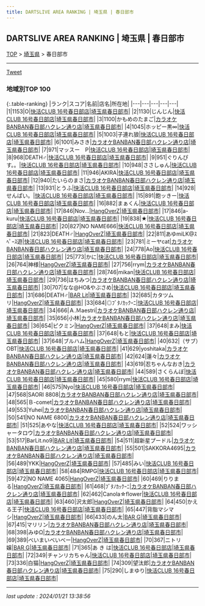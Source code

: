 ```yaml
---
title: DARTSLIVE AREA RANKING | 埼玉県 | 春日部市
---
```

## DARTSLIVE AREA RANKING | 埼玉県 | 春日部市

[TOP](/darts/rank/) > [埼玉県](/darts/rank/埼玉県/) > 春日部市

___

<a href="https://twitter.com/share?ref_src=twsrc%5Etfw" data-text="DARTSLIVE AREA RANKING | 埼玉県春日部市" class="twitter-share-button" data-via="DARTSLIVE" data-hashtags="DARTSLIVE" data-related="DARTSLIVE" data-show-count="false">Tweet</a>

### 地域別TOP 100

{:.table-ranking}
|ランク|スコア|名前|店名|所在地|
|---|---|---|---|---|
|1|1153|O|<a href="https://search.dartslive.com/jp/shop/3148e159a687164558d385ea46352d8f">快活CLUB 16号春日部店</a>|<a href="/darts/rank/埼玉県/春日部市">埼玉県春日部市</a>|
|2|1130|じんじん|<a href="https://search.dartslive.com/jp/shop/3148e159a687164558d385ea46352d8f">快活CLUB 16号春日部店</a>|<a href="/darts/rank/埼玉県/春日部市">埼玉県春日部市</a>|
|3|1100|かもめのたまご|<a href="https://search.dartslive.com/jp/shop/3c331f8d4d81b7b40d9b047a20a7ba1e">カラオケBANBAN春日部ハクレン通り店</a>|<a href="/darts/rank/埼玉県/春日部市">埼玉県春日部市</a>|
|4|1045|ホッピー黒∞|<a href="https://search.dartslive.com/jp/shop/3148e159a687164558d385ea46352d8f">快活CLUB 16号春日部店</a>|<a href="/darts/rank/埼玉県/春日部市">埼玉県春日部市</a>|
|5|1003|子連れ狼|<a href="https://search.dartslive.com/jp/shop/3148e159a687164558d385ea46352d8f">快活CLUB 16号春日部店</a>|<a href="/darts/rank/埼玉県/春日部市">埼玉県春日部市</a>|
|6|1001|みさき|<a href="https://search.dartslive.com/jp/shop/3c331f8d4d81b7b40d9b047a20a7ba1e">カラオケBANBAN春日部ハクレン通り店</a>|<a href="/darts/rank/埼玉県/春日部市">埼玉県春日部市</a>|
|7|971|マッスー　P|<a href="https://search.dartslive.com/jp/shop/3148e159a687164558d385ea46352d8f">快活CLUB 16号春日部店</a>|<a href="/darts/rank/埼玉県/春日部市">埼玉県春日部市</a>|
|8|968|DEATH♂|<a href="https://search.dartslive.com/jp/shop/3148e159a687164558d385ea46352d8f">快活CLUB 16号春日部店</a>|<a href="/darts/rank/埼玉県/春日部市">埼玉県春日部市</a>|
|9|951|ぐりんぴす。。|<a href="https://search.dartslive.com/jp/shop/3148e159a687164558d385ea46352d8f">快活CLUB 16号春日部店</a>|<a href="/darts/rank/埼玉県/春日部市">埼玉県春日部市</a>|
|10|948|ささしゅん|<a href="https://search.dartslive.com/jp/shop/3148e159a687164558d385ea46352d8f">快活CLUB 16号春日部店</a>|<a href="/darts/rank/埼玉県/春日部市">埼玉県春日部市</a>|
|11|946|AKIRA|<a href="https://search.dartslive.com/jp/shop/3148e159a687164558d385ea46352d8f">快活CLUB 16号春日部店</a>|<a href="/darts/rank/埼玉県/春日部市">埼玉県春日部市</a>|
|12|940|たいらのまさ|<a href="https://search.dartslive.com/jp/shop/3c331f8d4d81b7b40d9b047a20a7ba1e">カラオケBANBAN春日部ハクレン通り店</a>|<a href="/darts/rank/埼玉県/春日部市">埼玉県春日部市</a>|
|13|931|とうふ|<a href="https://search.dartslive.com/jp/shop/3148e159a687164558d385ea46352d8f">快活CLUB 16号春日部店</a>|<a href="/darts/rank/埼玉県/春日部市">埼玉県春日部市</a>|
|14|928|せんぱい。|<a href="https://search.dartslive.com/jp/shop/3148e159a687164558d385ea46352d8f">快活CLUB 16号春日部店</a>|<a href="/darts/rank/埼玉県/春日部市">埼玉県春日部市</a>|
|15|891|飽ッきー|<a href="https://search.dartslive.com/jp/shop/3148e159a687164558d385ea46352d8f">快活CLUB 16号春日部店</a>|<a href="/darts/rank/埼玉県/春日部市">埼玉県春日部市</a>|
|16|882|まぁくん|<a href="https://search.dartslive.com/jp/shop/3148e159a687164558d385ea46352d8f">快活CLUB 16号春日部店</a>|<a href="/darts/rank/埼玉県/春日部市">埼玉県春日部市</a>|
|17|846|Nov...|<a href="https://search.dartslive.com/jp/shop/0e1bafb1df6eb7bb0d9b047a20a7ba1e">HangOverZ</a>|<a href="/darts/rank/埼玉県/春日部市">埼玉県春日部市</a>|
|17|846|a-kuru|<a href="https://search.dartslive.com/jp/shop/3148e159a687164558d385ea46352d8f">快活CLUB 16号春日部店</a>|<a href="/darts/rank/埼玉県/春日部市">埼玉県春日部市</a>|
|19|838|★|<a href="https://search.dartslive.com/jp/shop/3148e159a687164558d385ea46352d8f">快活CLUB 16号春日部店</a>|<a href="/darts/rank/埼玉県/春日部市">埼玉県春日部市</a>|
|20|827|NO NAME666|<a href="https://search.dartslive.com/jp/shop/3148e159a687164558d385ea46352d8f">快活CLUB 16号春日部店</a>|<a href="/darts/rank/埼玉県/春日部市">埼玉県春日部市</a>|
|21|823|DEATH♂|<a href="https://search.dartslive.com/jp/shop/0e1bafb1df6eb7bb0d9b047a20a7ba1e">HangOverZ</a>|<a href="/darts/rank/埼玉県/春日部市">埼玉県春日部市</a>|
|22|811|あゆmiLK@ｽﾍﾟｰｽ遊|<a href="https://search.dartslive.com/jp/shop/3148e159a687164558d385ea46352d8f">快活CLUB 16号春日部店</a>|<a href="/darts/rank/埼玉県/春日部市">埼玉県春日部市</a>|
|23|781|ミーヤcat|<a href="https://search.dartslive.com/jp/shop/3c331f8d4d81b7b40d9b047a20a7ba1e">カラオケBANBAN春日部ハクレン通り店</a>|<a href="/darts/rank/埼玉県/春日部市">埼玉県春日部市</a>|
|24|778|Ao|<a href="https://search.dartslive.com/jp/shop/3148e159a687164558d385ea46352d8f">快活CLUB 16号春日部店</a>|<a href="/darts/rank/埼玉県/春日部市">埼玉県春日部市</a>|
|25|773|かに|<a href="https://search.dartslive.com/jp/shop/3148e159a687164558d385ea46352d8f">快活CLUB 16号春日部店</a>|<a href="/darts/rank/埼玉県/春日部市">埼玉県春日部市</a>|
|26|764|神様|<a href="https://search.dartslive.com/jp/shop/0e1bafb1df6eb7bb0d9b047a20a7ba1e">HangOverZ</a>|<a href="/darts/rank/埼玉県/春日部市">埼玉県春日部市</a>|
|27|756|rrym|<a href="https://search.dartslive.com/jp/shop/3c331f8d4d81b7b40d9b047a20a7ba1e">カラオケBANBAN春日部ハクレン通り店</a>|<a href="/darts/rank/埼玉県/春日部市">埼玉県春日部市</a>|
|28|746|mikan|<a href="https://search.dartslive.com/jp/shop/3148e159a687164558d385ea46352d8f">快活CLUB 16号春日部店</a>|<a href="/darts/rank/埼玉県/春日部市">埼玉県春日部市</a>|
|29|736|はちみつ|<a href="https://search.dartslive.com/jp/shop/3c331f8d4d81b7b40d9b047a20a7ba1e">カラオケBANBAN春日部ハクレン通り店</a>|<a href="/darts/rank/埼玉県/春日部市">埼玉県春日部市</a>|
|30|707|なな@HO&amp;やぶさめ|<a href="https://search.dartslive.com/jp/shop/3148e159a687164558d385ea46352d8f">快活CLUB 16号春日部店</a>|<a href="/darts/rank/埼玉県/春日部市">埼玉県春日部市</a>|
|31|686|DEATH♂|<a href="https://search.dartslive.com/jp/shop/fce400bc211896260d9b047a20a7ba1e">BAR Lit</a>|<a href="/darts/rank/埼玉県/春日部市">埼玉県春日部市</a>|
|32|685|カタツムリ|<a href="https://search.dartslive.com/jp/shop/0e1bafb1df6eb7bb0d9b047a20a7ba1e">HangOverZ</a>|<a href="/darts/rank/埼玉県/春日部市">埼玉県春日部市</a>|
|33|684|◎ﾌﾞﾀﾉｶｯｸｰﾆ|<a href="https://search.dartslive.com/jp/shop/3148e159a687164558d385ea46352d8f">快活CLUB 16号春日部店</a>|<a href="/darts/rank/埼玉県/春日部市">埼玉県春日部市</a>|
|34|666|Ａ.Ｍaestri|<a href="https://search.dartslive.com/jp/shop/3c331f8d4d81b7b40d9b047a20a7ba1e">カラオケBANBAN春日部ハクレン通り店</a>|<a href="/darts/rank/埼玉県/春日部市">埼玉県春日部市</a>|
|35|656|小林|<a href="https://search.dartslive.com/jp/shop/3c331f8d4d81b7b40d9b047a20a7ba1e">カラオケBANBAN春日部ハクレン通り店</a>|<a href="/darts/rank/埼玉県/春日部市">埼玉県春日部市</a>|
|36|654|ピクミン|<a href="https://search.dartslive.com/jp/shop/0e1bafb1df6eb7bb0d9b047a20a7ba1e">HangOverZ</a>|<a href="/darts/rank/埼玉県/春日部市">埼玉県春日部市</a>|
|37|648|まみ|<a href="https://search.dartslive.com/jp/shop/3148e159a687164558d385ea46352d8f">快活CLUB 16号春日部店</a>|<a href="/darts/rank/埼玉県/春日部市">埼玉県春日部市</a>|
|37|648|もと|<a href="https://search.dartslive.com/jp/shop/3148e159a687164558d385ea46352d8f">快活CLUB 16号春日部店</a>|<a href="/darts/rank/埼玉県/春日部市">埼玉県春日部市</a>|
|37|648|ブルハム|<a href="https://search.dartslive.com/jp/shop/0e1bafb1df6eb7bb0d9b047a20a7ba1e">HangOverZ</a>|<a href="/darts/rank/埼玉県/春日部市">埼玉県春日部市</a>|
|40|632|（サブ）OBT|<a href="https://search.dartslive.com/jp/shop/3148e159a687164558d385ea46352d8f">快活CLUB 16号春日部店</a>|<a href="/darts/rank/埼玉県/春日部市">埼玉県春日部市</a>|
|41|629|yoshitaka|<a href="https://search.dartslive.com/jp/shop/3c331f8d4d81b7b40d9b047a20a7ba1e">カラオケBANBAN春日部ハクレン通り店</a>|<a href="/darts/rank/埼玉県/春日部市">埼玉県春日部市</a>|
|42|624|蓮々|<a href="https://search.dartslive.com/jp/shop/3c331f8d4d81b7b40d9b047a20a7ba1e">カラオケBANBAN春日部ハクレン通り店</a>|<a href="/darts/rank/埼玉県/春日部市">埼玉県春日部市</a>|
|43|619|忍ちゃんなおき|<a href="https://search.dartslive.com/jp/shop/3c331f8d4d81b7b40d9b047a20a7ba1e">カラオケBANBAN春日部ハクレン通り店</a>|<a href="/darts/rank/埼玉県/春日部市">埼玉県春日部市</a>|
|44|589|さくらんぼ|<a href="https://search.dartslive.com/jp/shop/3148e159a687164558d385ea46352d8f">快活CLUB 16号春日部店</a>|<a href="/darts/rank/埼玉県/春日部市">埼玉県春日部市</a>|
|45|580|rrym|<a href="https://search.dartslive.com/jp/shop/3148e159a687164558d385ea46352d8f">快活CLUB 16号春日部店</a>|<a href="/darts/rank/埼玉県/春日部市">埼玉県春日部市</a>|
|46|575|Nyo|<a href="https://search.dartslive.com/jp/shop/3148e159a687164558d385ea46352d8f">快活CLUB 16号春日部店</a>|<a href="/darts/rank/埼玉県/春日部市">埼玉県春日部市</a>|
|47|568|SAORI 8808|<a href="https://search.dartslive.com/jp/shop/3c331f8d4d81b7b40d9b047a20a7ba1e">カラオケBANBAN春日部ハクレン通り店</a>|<a href="/darts/rank/埼玉県/春日部市">埼玉県春日部市</a>|
|48|565|Ｂ-comet|<a href="https://search.dartslive.com/jp/shop/3c331f8d4d81b7b40d9b047a20a7ba1e">カラオケBANBAN春日部ハクレン通り店</a>|<a href="/darts/rank/埼玉県/春日部市">埼玉県春日部市</a>|
|49|553|Yuhei|<a href="https://search.dartslive.com/jp/shop/3c331f8d4d81b7b40d9b047a20a7ba1e">カラオケBANBAN春日部ハクレン通り店</a>|<a href="/darts/rank/埼玉県/春日部市">埼玉県春日部市</a>|
|50|541|NO NAME 6800|<a href="https://search.dartslive.com/jp/shop/3c331f8d4d81b7b40d9b047a20a7ba1e">カラオケBANBAN春日部ハクレン通り店</a>|<a href="/darts/rank/埼玉県/春日部市">埼玉県春日部市</a>|
|51|525|あやな|<a href="https://search.dartslive.com/jp/shop/3148e159a687164558d385ea46352d8f">快活CLUB 16号春日部店</a>|<a href="/darts/rank/埼玉県/春日部市">埼玉県春日部市</a>|
|52|524|ワッシャータロウ|<a href="https://search.dartslive.com/jp/shop/3c331f8d4d81b7b40d9b047a20a7ba1e">カラオケBANBAN春日部ハクレン通り店</a>|<a href="/darts/rank/埼玉県/春日部市">埼玉県春日部市</a>|
|53|517|BarLit.no9|<a href="https://search.dartslive.com/jp/shop/fce400bc211896260d9b047a20a7ba1e">BAR Lit</a>|<a href="/darts/rank/埼玉県/春日部市">埼玉県春日部市</a>|
|54|511|超新星プードル|<a href="https://search.dartslive.com/jp/shop/3c331f8d4d81b7b40d9b047a20a7ba1e">カラオケBANBAN春日部ハクレン通り店</a>|<a href="/darts/rank/埼玉県/春日部市">埼玉県春日部市</a>|
|55|501|SAKKORA4695|<a href="https://search.dartslive.com/jp/shop/3c331f8d4d81b7b40d9b047a20a7ba1e">カラオケBANBAN春日部ハクレン通り店</a>|<a href="/darts/rank/埼玉県/春日部市">埼玉県春日部市</a>|
|56|489|YKK|<a href="https://search.dartslive.com/jp/shop/0e1bafb1df6eb7bb0d9b047a20a7ba1e">HangOverZ</a>|<a href="/darts/rank/埼玉県/春日部市">埼玉県春日部市</a>|
|57|485|みい|<a href="https://search.dartslive.com/jp/shop/3148e159a687164558d385ea46352d8f">快活CLUB 16号春日部店</a>|<a href="/darts/rank/埼玉県/春日部市">埼玉県春日部市</a>|
|58|484|RMPG|<a href="https://search.dartslive.com/jp/shop/3148e159a687164558d385ea46352d8f">快活CLUB 16号春日部店</a>|<a href="/darts/rank/埼玉県/春日部市">埼玉県春日部市</a>|
|59|472|NO NAME 4065|<a href="https://search.dartslive.com/jp/shop/0e1bafb1df6eb7bb0d9b047a20a7ba1e">HangOverZ</a>|<a href="/darts/rank/埼玉県/春日部市">埼玉県春日部市</a>|
|60|469|りりまる|<a href="https://search.dartslive.com/jp/shop/0e1bafb1df6eb7bb0d9b047a20a7ba1e">HangOverZ</a>|<a href="/darts/rank/埼玉県/春日部市">埼玉県春日部市</a>|
|61|468|ﾌﾞﾀﾉｶｯｸｰﾆ|<a href="https://search.dartslive.com/jp/shop/3c331f8d4d81b7b40d9b047a20a7ba1e">カラオケBANBAN春日部ハクレン通り店</a>|<a href="/darts/rank/埼玉県/春日部市">埼玉県春日部市</a>|
|62|462|Canola☆flower|<a href="https://search.dartslive.com/jp/shop/3148e159a687164558d385ea46352d8f">快活CLUB 16号春日部店</a>|<a href="/darts/rank/埼玉県/春日部市">埼玉県春日部市</a>|
|63|460|沢太郎|<a href="https://search.dartslive.com/jp/shop/0e1bafb1df6eb7bb0d9b047a20a7ba1e">HangOverZ</a>|<a href="/darts/rank/埼玉県/春日部市">埼玉県春日部市</a>|
|64|450|かえる王子|<a href="https://search.dartslive.com/jp/shop/3148e159a687164558d385ea46352d8f">快活CLUB 16号春日部店</a>|<a href="/darts/rank/埼玉県/春日部市">埼玉県春日部市</a>|
|65|447|背脂マシマシ|<a href="https://search.dartslive.com/jp/shop/0e1bafb1df6eb7bb0d9b047a20a7ba1e">HangOverZ</a>|<a href="/darts/rank/埼玉県/春日部市">埼玉県春日部市</a>|
|66|433|のん太|<a href="https://search.dartslive.com/jp/shop/fcc9d9198786e28b0d9b047a20a7ba1e">BAR G</a>|<a href="/darts/rank/埼玉県/春日部市">埼玉県春日部市</a>|
|67|415|マリリン|<a href="https://search.dartslive.com/jp/shop/3c331f8d4d81b7b40d9b047a20a7ba1e">カラオケBANBAN春日部ハクレン通り店</a>|<a href="/darts/rank/埼玉県/春日部市">埼玉県春日部市</a>|
|68|398|みゆΩ|<a href="https://search.dartslive.com/jp/shop/3c331f8d4d81b7b40d9b047a20a7ba1e">カラオケBANBAN春日部ハクレン通り店</a>|<a href="/darts/rank/埼玉県/春日部市">埼玉県春日部市</a>|
|69|389|べいまいべいべー|<a href="https://search.dartslive.com/jp/shop/0e1bafb1df6eb7bb0d9b047a20a7ba1e">HangOverZ</a>|<a href="/darts/rank/埼玉県/春日部市">埼玉県春日部市</a>|
|70|367|ニトリ嬢|<a href="https://search.dartslive.com/jp/shop/fcc9d9198786e28b0d9b047a20a7ba1e">BAR G</a>|<a href="/darts/rank/埼玉県/春日部市">埼玉県春日部市</a>|
|71|365|あ き は|<a href="https://search.dartslive.com/jp/shop/3148e159a687164558d385ea46352d8f">快活CLUB 16号春日部店</a>|<a href="/darts/rank/埼玉県/春日部市">埼玉県春日部市</a>|
|72|349|チャンリカちゃん|<a href="https://search.dartslive.com/jp/shop/3148e159a687164558d385ea46352d8f">快活CLUB 16号春日部店</a>|<a href="/darts/rank/埼玉県/春日部市">埼玉県春日部市</a>|
|73|336|白猫|<a href="https://search.dartslive.com/jp/shop/0e1bafb1df6eb7bb0d9b047a20a7ba1e">HangOverZ</a>|<a href="/darts/rank/埼玉県/春日部市">埼玉県春日部市</a>|
|74|309|望汰郎|<a href="https://search.dartslive.com/jp/shop/3c331f8d4d81b7b40d9b047a20a7ba1e">カラオケBANBAN春日部ハクレン通り店</a>|<a href="/darts/rank/埼玉県/春日部市">埼玉県春日部市</a>|
|75|290|しまゆり|<a href="https://search.dartslive.com/jp/shop/3148e159a687164558d385ea46352d8f">快活CLUB 16号春日部店</a>|<a href="/darts/rank/埼玉県/春日部市">埼玉県春日部市</a>|



___

_last update : 2024/01/21 13:38:56_


<script src="https://cdnjs.cloudflare.com/ajax/libs/jquery/3.6.1/jquery.min.js" integrity="sha512-aVKKRRi/Q/YV+4mjoKBsE4x3H+BkegoM/em46NNlCqNTmUYADjBbeNefNxYV7giUp0VxICtqdrbqU7iVaeZNXA==" crossorigin="anonymous" referrerpolicy="no-referrer"></script>
<script src="https://cdnjs.cloudflare.com/ajax/libs/jquery.tablesorter/2.31.3/js/jquery.tablesorter.min.js" integrity="sha512-qzgd5cYSZcosqpzpn7zF2ZId8f/8CHmFKZ8j7mU4OUXTNRd5g+ZHBPsgKEwoqxCtdQvExE5LprwwPAgoicguNg==" crossorigin="anonymous" referrerpolicy="no-referrer"></script>
<link rel="stylesheet" href="https://cdnjs.cloudflare.com/ajax/libs/jquery.tablesorter/2.31.3/css/theme.default.min.css" integrity="sha512-wghhOJkjQX0Lh3NSWvNKeZ0ZpNn+SPVXX1Qyc9OCaogADktxrBiBdKGDoqVUOyhStvMBmJQ8ZdMHiR3wuEq8+w==" crossorigin="anonymous" referrerpolicy="no-referrer" />
<script>
$(function() {
    $(".table-ranking").tablesorter({sortList:[[0, 0]]});
});
</script>

<script async src="https://platform.twitter.com/widgets.js" charset="utf-8"></script>